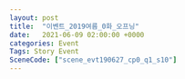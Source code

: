 ```yaml
---
layout: post
title:  "이벤트_2019여름_0화_오프닝"
date:   2021-06-09 02:00:00 +0000
categories: Event
Tags: Story Event
SceneCode: ["scene_evt190627_cp0_q1_s10"]
---
```

